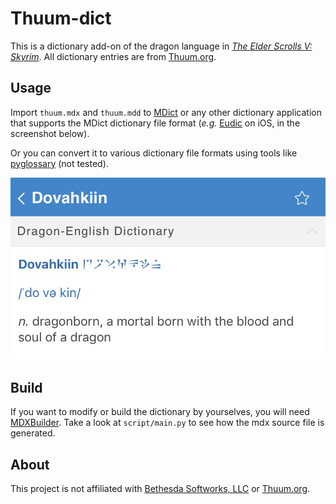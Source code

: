 # Thuum-dict

This is a dictionary add-on of the dragon language in [*The Elder Scrolls V: Skyrim*](https://elderscrolls.bethesda.net/skyrim/). All dictionary entries are from [Thuum.org](https://www.thuum.org/).

## Usage

Import `thuum.mdx` and `thuum.mdd` to [MDict](https://www.mdict.cn/wp/?lang=en) or any other dictionary application that supports the MDict dictionary file format (*e.g.* [Eudic](https://itunes.apple.com/us/app/id367278030?mt=8) on iOS, in the screenshot below).

Or you can convert it to various dictionary file formats using tools like [pyglossary](https://github.com/ilius/pyglossary) (not tested).

![](assets/eudic.jpg)

## Build

If you want to modify or build the dictionary by yourselves, you will need [MDXBuilder](http://www.mdict.cn/download/MdxBuilder.zip). Take a look at `script/main.py` to see how the mdx source file is generated.

## About

This project is not affiliated with [Bethesda Softworks, LLC](https://bethesda.net/en/dashboard) or [Thuum.org](https://www.thuum.org/).



